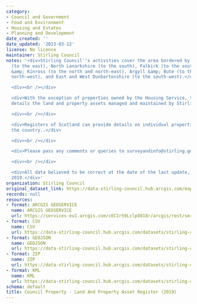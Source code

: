 ```yaml
---
category:
- Council and Government
- Food and Environment
- Housing and Estates
- Planning and Development
date_created: ''
date_updated: '2023-03-12'
license: No licence
maintainer: Stirling Council
notes: '<div>Stirling Council''s activities cover the area bordered by Clackmannanshire
  (to the east), North Lanarkshire (to the south), Falkirk (to the south-east), Perth
  &amp; Kinross (to the north and north-east), Argyll &amp; Bute (to the north and
  north-west), and East and West Dunbartonshire (to the south-west).</div>

  <div><br /></div>

  <div>With the exception of properties owned by the Housing Service, this dataset
  details the land and property assets managed and maintained by Stirling Council.</div>

  <div><br /></div>

  <div>Registers of Scotland can provide details on individual properties throughout
  the country..</div>

  <div><br /></div>

  <div>Please pass any comments or queries to surveyandinfo@stirling.gov.uk.</div>

  <div><br /></div>

  <div>All data believed to be correct at the date of the last update, 12th February,
  2019.</div>'
organization: Stirling Council
original_dataset_link: https://data-stirling-council.hub.arcgis.com/maps/stirling-council::council-property-land-and-property-asset-register-2019
records: null
resources:
- format: ARCGIS GEOSERVICE
  name: ARCGIS GEOSERVICE
  url: https://services-eu1.arcgis.com/cECIr59LclpO818r/arcgis/rest/services/council%20property%20-%20land%20and%20property%20asset%20register%20(2019)/FeatureServer/0
- format: CSV
  name: CSV
  url: https://data-stirling-council.hub.arcgis.com/datasets/stirling-council::council-property-land-and-property-asset-register-2019.csv?outSR=%7B%22latestWkid%22%3A3857%2C%22wkid%22%3A102100%7D
- format: GEOJSON
  name: GEOJSON
  url: https://data-stirling-council.hub.arcgis.com/datasets/stirling-council::council-property-land-and-property-asset-register-2019.geojson?outSR=%7B%22latestWkid%22%3A3857%2C%22wkid%22%3A102100%7D
- format: ZIP
  name: ZIP
  url: https://data-stirling-council.hub.arcgis.com/datasets/stirling-council::council-property-land-and-property-asset-register-2019.zip?outSR=%7B%22latestWkid%22%3A3857%2C%22wkid%22%3A102100%7D
- format: KML
  name: KML
  url: https://data-stirling-council.hub.arcgis.com/datasets/stirling-council::council-property-land-and-property-asset-register-2019.kml?outSR=%7B%22latestWkid%22%3A3857%2C%22wkid%22%3A102100%7D
schema: default
title: Council Property - Land And Property Asset Register (2019)
---
```

